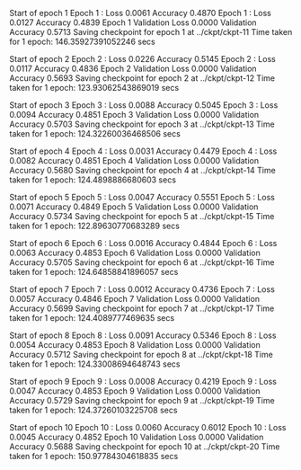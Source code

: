 Start of epoch 1
Epoch 1 : Loss 0.0061 Accuracy 0.4870
Epoch 1 : Loss 0.0127 Accuracy 0.4839
Epoch 1 Validation Loss 0.0000 Validation Accuracy 0.5713
Saving checkpoint for epoch 1 at ../ckpt/ckpt-11
Time taken for 1 epoch: 146.35927391052246 secs

Start of epoch 2
Epoch 2 : Loss 0.0226 Accuracy 0.5145
Epoch 2 : Loss 0.0117 Accuracy 0.4836
Epoch 2 Validation Loss 0.0000 Validation Accuracy 0.5693
Saving checkpoint for epoch 2 at ../ckpt/ckpt-12
Time taken for 1 epoch: 123.93062543869019 secs

Start of epoch 3
Epoch 3 : Loss 0.0088 Accuracy 0.5045
Epoch 3 : Loss 0.0094 Accuracy 0.4851
Epoch 3 Validation Loss 0.0000 Validation Accuracy 0.5703
Saving checkpoint for epoch 3 at ../ckpt/ckpt-13
Time taken for 1 epoch: 124.32260036468506 secs

Start of epoch 4
Epoch 4 : Loss 0.0031 Accuracy 0.4479
Epoch 4 : Loss 0.0082 Accuracy 0.4851
Epoch 4 Validation Loss 0.0000 Validation Accuracy 0.5680
Saving checkpoint for epoch 4 at ../ckpt/ckpt-14
Time taken for 1 epoch: 124.4898886680603 secs

Start of epoch 5
Epoch 5 : Loss 0.0047 Accuracy 0.5551
Epoch 5 : Loss 0.0071 Accuracy 0.4849
Epoch 5 Validation Loss 0.0000 Validation Accuracy 0.5734
Saving checkpoint for epoch 5 at ../ckpt/ckpt-15
Time taken for 1 epoch: 122.89630770683289 secs

Start of epoch 6
Epoch 6 : Loss 0.0016 Accuracy 0.4844
Epoch 6 : Loss 0.0063 Accuracy 0.4853
Epoch 6 Validation Loss 0.0000 Validation Accuracy 0.5705
Saving checkpoint for epoch 6 at ../ckpt/ckpt-16
Time taken for 1 epoch: 124.64858841896057 secs

Start of epoch 7
Epoch 7 : Loss 0.0012 Accuracy 0.4736
Epoch 7 : Loss 0.0057 Accuracy 0.4846
Epoch 7 Validation Loss 0.0000 Validation Accuracy 0.5699
Saving checkpoint for epoch 7 at ../ckpt/ckpt-17
Time taken for 1 epoch: 124.4089777469635 secs

Start of epoch 8
Epoch 8 : Loss 0.0091 Accuracy 0.5346
Epoch 8 : Loss 0.0054 Accuracy 0.4853
Epoch 8 Validation Loss 0.0000 Validation Accuracy 0.5712
Saving checkpoint for epoch 8 at ../ckpt/ckpt-18
Time taken for 1 epoch: 124.33008694648743 secs

Start of epoch 9
Epoch 9 : Loss 0.0008 Accuracy 0.4219
Epoch 9 : Loss 0.0047 Accuracy 0.4853
Epoch 9 Validation Loss 0.0000 Validation Accuracy 0.5729
Saving checkpoint for epoch 9 at ../ckpt/ckpt-19
Time taken for 1 epoch: 124.37260103225708 secs

Start of epoch 10
Epoch 10 : Loss 0.0060 Accuracy 0.6012
Epoch 10 : Loss 0.0045 Accuracy 0.4852
Epoch 10 Validation Loss 0.0000 Validation Accuracy 0.5688
Saving checkpoint for epoch 10 at ../ckpt/ckpt-20
Time taken for 1 epoch: 150.97784304618835 secs
